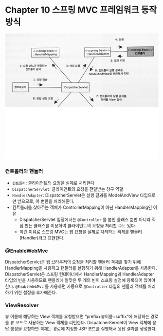 # Chapter 10 스프링 MVC 프레임워크 동작 방식

![Untitled](images/ch10_1.png)

### 컨트롤러와 핸들러

- `컨트롤러`: 클라이언트의 요청을 실제로 처리한다
- `DispatcherServlet`: 클라이언트의 요청을 전달받는 창구 역할
- `HandlerAdapter`: DispatcherServlet은 실행 결과를 ModelAndView 타입으로만 받으므로, 이 변환을 처리해준다.
- 컨트롤러를 찾아주는 객체가 ControllerMapping이 아닌 HandlerMapping인 이유
    - DispatcherServlet 입장에서는 `@Controller` 를 붙인 클래스 뿐만 아니라 직접 만든 클래스를 이용하여 클라이언트의 요청을 처리할 수도 있다.
    - 이런 이유로 스프링 MVC는 웹 요청을 실제로 처리하는 객체를 핸들러(Handler)라고 표현한다.

### @EnableWebMvc

DispatcherServlet은 웹 브라우저의 요청을 처리할 핸들러 객체를 찾기 위해 HandlerMapping을 사용하고 핸들러를 실행하기 위해 HandlerAdapter를 사용한다. DispatcherServlet은 스프링 컨테이너에서 HandlerMapping과 HandlerAdapter 타입의 빈을 사용하므로 핸들러에 알맞은 두 개의 빈이 스프링 설정에 등록되어 있어야 한다. `@EnableWebMvc` 를 사용하면 자동으로 `@Controller` 타입의 핸들러 객체를 처리하기 위한 설정을 추가해준다.

### ViewResolver

뷰 이름에 해당하는 View 객체를 요청받으면 “prefix+뷰이름+suffix”에 해당하는 경로를 뷰 코드로 사용하는 View 객체를 리턴한다. DispatcherServlet이 View 객체에 응답 생성을 요청하면 객체는 경로에 지정한 JSP 코드를 실행해서 응답 결과를 생성한다.

